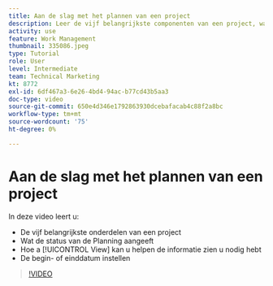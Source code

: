 ```yaml
---
title: Aan de slag met het plannen van een project
description: Leer de vijf belangrijkste componenten van een project, wat de status betekent, hoe [!UICONTROL View] kan u helpen relevante informatie zien, en hoe te om de begin of vervaldatum te plaatsen.
activity: use
feature: Work Management
thumbnail: 335086.jpeg
type: Tutorial
role: User
level: Intermediate
team: Technical Marketing
kt: 8772
exl-id: 6df467a3-6e26-4bd4-94ac-b77cd43b5aa3
doc-type: video
source-git-commit: 650e4d346e1792863930dcebafacab4c88f2a8bc
workflow-type: tm+mt
source-wordcount: '75'
ht-degree: 0%

---
```


# Aan de slag met het plannen van een project

In deze video leert u:

* De vijf belangrijkste onderdelen van een project
* Wat de status van de Planning aangeeft
* Hoe a [!UICONTROL View] kan u helpen de informatie zien u nodig hebt
* De begin- of einddatum instellen

>[!VIDEO](https://video.tv.adobe.com/v/335086/?quality=12&learn=on)
